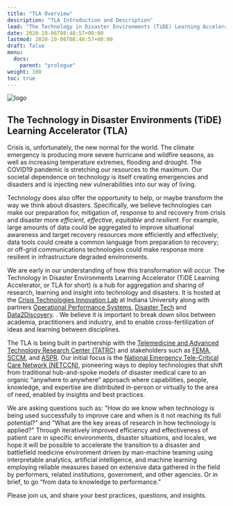 ```yaml
---
title: "TLA Overview"
description: "TLA Introduction and Description"
lead: "The Technology in Disaster Environments (TiDE) Learning Accelerator (TLA) addresses major gaps in evaluation of technology in disaster environments, research in disaster technologies, and the development of best practices for disaster and battlefield medicine."
date: 2020-10-06T08:48:57+00:00
lastmod: 2020-10-06T08:48:57+00:00
draft: false
menu:
  docs:
    parent: "prologue"
weight: 100
toc: true
---
```


![logo](/images/logo_with_title.png)
## The Technology in Disaster Environments (TiDE) Learning Accelerator (TLA)

Crisis is, unfortunately, the new normal for the world. The climate emergency is producing more severe hurricane and wildfire seasons, as well as increasing temperature extremes, flooding and drought. The COVID19 pandemic is stretching our resources to the maximum. Our societal dependence on technology is itself creating emergencies and disasters and is injecting new vulnerabilities into our way of living.

Technology does also offer the opportunity to help, or maybe transform the way we think about disasters. Specifically, we believe technologies can make our preparation for, mitigation of, response to and recovery from crisis and disaster more *efficient*, *effective*, *equitable* and *resilient*. For example, large amounts of data could be aggregated to improve situational awareness and target recovery resources more efficiently and effectively; data tools could create a common language from preparation to recovery; or off-grid communications technologies could make response more resilient in infrastructure degraded environments.

We are early in our understanding of how this transformation will occur. The Technology in Disaster Environments Learning Accelerator (TiDE Learning Accelerator, or TLA for short) is a hub for aggregation and sharing of research, learning and insight into technology and disasters. It is hosted at the [Crisis Technologies Innovation Lab](https://ctil.iu.edu) at Indiana University along with partners [Operational Performance Systems](https://ops1.com), [Disaster Tech](https://disastertech.com) and [Data2Discovery](https://d2discovery.com). . We believe it is important to break down silos between academia, practitioners and industry, and to enable cross-fertilization of ideas and learning between disciplines.

The TLA is being built in partnership with the [Telemedicine and Advanced Technology Research Center (TATRC)](https://www.tatrc.org/) and stakeholders such as [FEMA](https://www.fema.gov/), [SCCM](https://www.sccm.org/), and [ASPR](https://www.phe.gov/about/aspr/Pages/default.aspx). Our initial focus is the [National Emergency Tele-Critical Care Network (NETCCN)](https://www.tatrc.org/netccn/), pioneering ways to deploy technologies that shift from traditional hub-and-spoke models of disaster medical care to an organic “anywhere to anywhere” approach where capabilities, people, knowledge, and expertise are distributed in-person or virtually to the area of need, enabled by insights and best practices.

We are asking questions such as: "How do we know when technology is being used successfully to improve care and when is it not reaching its full potential?" and "What are the key areas of research in how technology is applied?" Through iteratively improved efficiency and effectiveness of patient care in specific environments, disaster situations, and locales, we hope it will be possible to accelerate the transition to a disaster and battlefield medicine environment driven by man-machine teaming using interpretable analytics, artificial intelligence, and machine learning employing reliable measures based on extensive data gathered in the field by performers, related institutions, government, and other agencies. Or in brief, to go “from data to knowledge to performance.”

Please join us, and share your best practices, questions, and insights.

